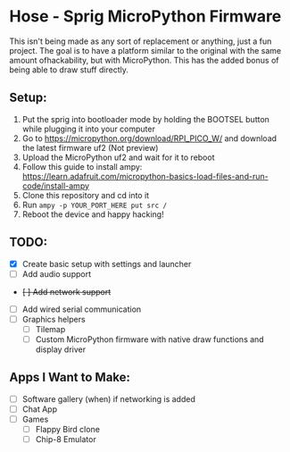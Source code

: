 # Hose - Sprig MicroPython Firmware

This isn't being made as any sort of replacement or anything, just a fun project. The goal is to have a platform similar to the original with the same amount ofhackability, but with MicroPython. This has the added bonus of being able to draw stuff directly.

## Setup:
1. Put the sprig into bootloader mode by holding the BOOTSEL button while plugging it into your computer
2. Go to https://micropython.org/download/RPI_PICO_W/ and download the latest firmware uf2 (Not preview)
3. Upload the MicroPython uf2 and wait for it to reboot
4. Follow this guide to install ampy: https://learn.adafruit.com/micropython-basics-load-files-and-run-code/install-ampy
5. Clone this repository and cd into it
6. Run `ampy -p YOUR_PORT_HERE put src /`
7. Reboot the device and happy hacking!

## TODO:
- [x] Create basic setup with settings and launcher
- [ ] Add audio support
- ~~[ ] Add network support~~
- [ ] Add wired serial communication
- [ ] Graphics helpers
    - [ ] Tilemap
    - [ ] Custom MicroPython firmware with native draw functions and display driver

## Apps I Want to Make:
- [ ] Software gallery (when) if networking is added
- [ ] Chat App
- [ ] Games
    - [ ] Flappy Bird clone
    - [ ] Chip-8 Emulator
